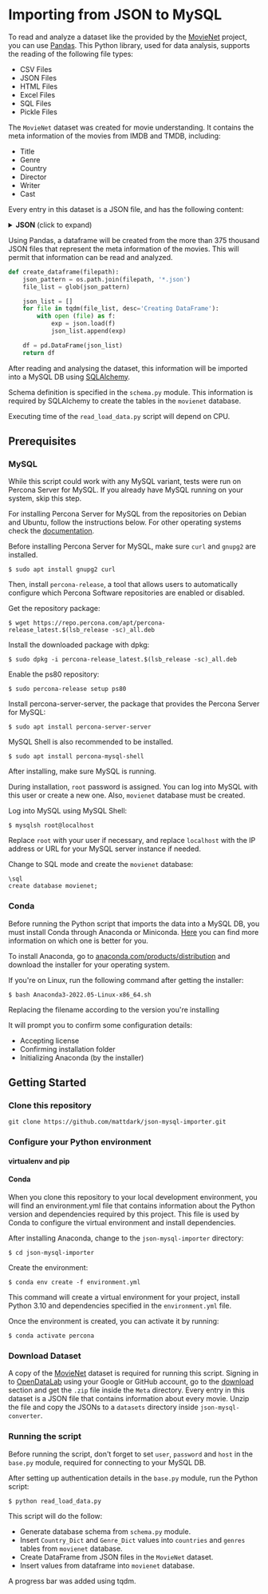 
# Importing from JSON to MySQL
To read and analyze a dataset like the provided by the [MovieNet](https://movienet.github.io/) project, you can use [Pandas](https://pandas.pydata.org/). This Python library, used for data analysis, supports the reading of the following file types:

* CSV Files
* JSON Files
* HTML Files
* Excel Files
* SQL Files
* Pickle Files

The `MovieNet` dataset was created for movie understanding. It contains the meta information of the movies from IMDB and TMDB, including:
* Title
* Genre
* Country
* Director
* Writer
* Cast

Every entry in this dataset is a JSON file, and has the following content:

<details>
  <summary><b>JSON</b> (click to expand)</summary>

```
{
  "imdb_id": "tt0000001",
  "tmdb_id": null,
  "douban_id": null,
  "title": "Carmencita (1894)",
  "genres": [
    "Documentary",
    "Short"
  ],
  "country": "USA",
  "version": [
    {
      "runtime": "1 min",
      "description": ""
    }
  ],
  "imdb_rating": null,
  "director": [
    {
      "id": "nm0005690",
      "name": "William K.L. Dickson"
    }
  ],
  "writer": null,
  "cast": [
    {
      "id": "nm1588970",
      "name": "Carmencita",
      "character": "Herself"
    }
  ],
  "overview": null,
  "storyline": "Presumably, the first woman ever to appear in a Kinetoscope film and possibly the first woman to take part in a motion picture in the United States, the Spaniard dancer, Carmencita, performs her appealing high-kick dance in front of the camera of William K.L. Dickson and William Heise, for Thomas Edison. In this segment of her New York music-hall act, she spins and twirls, exhibiting an admirable talent, a fashionable dress, and a really charming smile.",
  "plot": null,
  "synopsis": null
}
```
</details>

Using Pandas, a dataframe will be created from the more than 375 thousand JSON files that represent the meta information of the movies. This will permit that information can be read and analyzed.
```python
def create_dataframe(filepath):
    json_pattern = os.path.join(filepath, '*.json')
    file_list = glob(json_pattern)

    json_list = []
    for file in tqdm(file_list, desc='Creating DataFrame'):
        with open (file) as f:
            exp = json.load(f)
            json_list.append(exp)

    df = pd.DataFrame(json_list)
    return df
```

After reading and analysing the dataset, this information will be imported into a MySQL DB using [SQLAlchemy](https://www.sqlalchemy.org/).

Schema definition is specified in the `schema.py` module. This information is required by SQLAlchemy to create the tables in the `movienet` database.

Executing time of the `read_load_data.py` script will depend on CPU.

## Prerequisites
### MySQL
While this script could work with any MySQL variant, tests were run on Percona Server for MySQL. If you already have MySQL running on your system, skip this step.

For installing Percona Server for MySQL from the repositories on Debian and Ubuntu, follow the instructions below. For other operating systems check the [documentation](https://docs.percona.com/percona-server/latest/installation.html).

Before installing Percona Server for MySQL, make sure `curl` and `gnupg2` are installed.
```
$ sudo apt install gnupg2 curl
```

Then, install `percona-release`, a tool that allows users to automatically configure which Percona Software repositories are enabled or disabled.

Get the repository package:
```
$ wget https://repo.percona.com/apt/percona-release_latest.$(lsb_release -sc)_all.deb
```

Install the downloaded package with dpkg:
```
$ sudo dpkg -i percona-release_latest.$(lsb_release -sc)_all.deb
```

Enable the ps80 repository:
```
$ sudo percona-release setup ps80
```

Install percona-server-server, the package that provides the Percona Server for MySQL:
```
$ sudo apt install percona-server-server
```

MySQL Shell is also recommended to be installed.

```
$ sudo apt install percona-mysql-shell
```

After installing, make sure MySQL is running.

During installation, `root` password is assigned. You can log into MySQL with this user or create a new one. Also, `movienet` database must be created.

Log into MySQL using MySQL Shell:

```
$ mysqlsh root@localhost
```

Replace `root` with your user if necessary, and replace `localhost` with the IP address or URL for your MySQL server instance if needed.

Change to SQL mode and create the `movienet` database:
```
\sql
create database movienet;
```

### Conda
Before running the Python script that imports the data into a MySQL DB, you must install Conda through Anaconda or Miniconda. [Here](https://docs.conda.io/projects/conda/en/latest/user-guide/install/download.html#anaconda-or-miniconda) you can find more information on which one is better for you.

To install Anaconda, go to [anaconda.com/products/distribution](https://www.anaconda.com/products/distribution) and download the installer for your operating system.

If you're on Linux, run the following command after getting the installer:
```
$ bash Anaconda3-2022.05-Linux-x86_64.sh
```

Replacing the filename according to the version you're installing

It will prompt you to confirm some configuration details:
* Accepting license
* Confirming installation folder
* Initializing Anaconda (by the installer)

## Getting Started
### Clone this repository
```
git clone https://github.com/mattdark/json-mysql-importer.git
```

### Configure your Python environment
#### virtualenv and pip

#### Conda
When you clone this repository to your local development environment, you will find an environment.yml file that contains information about the Python version and dependencies required by this project. This file is used by Conda to configure the virtual environment and install dependencies.

After installing Anaconda, change to the `json-mysql-importer` directory:
```
$ cd json-mysql-importer
```

Create the environment:
```
$ conda env create -f environment.yml
```

This command will create a virtual environment for your project, install Python 3.10 and dependencies specified in the `environment.yml` file.

Once the environment is created, you can activate it by running:
```
$ conda activate percona
```
### Download Dataset
A copy of the [MovieNet](https://movienet.github.io/) dataset is required for running this script. Signing in to [OpenDataLab](https://opendatalab.com/) using your Google or GitHub account, go to the [download](https://opendatalab.com/MovieNet/download) section and get the `.zip` file inside the `Meta` directory. Every entry in this dataset is a JSON file that contains information about every movie. Unzip the file and copy the JSONs to a `datasets` directory inside `json-mysql-converter`.

### Running the script
Before running the script, don't forget to set `user`, `password` and `host` in the `base.py` module, required for connecting to your MySQL DB.

After setting up authentication details in the `base.py` module, run the Python script:
```
$ python read_load_data.py
```

This script will do the follow:
* Generate database schema from `schema.py` module.
* Insert `Country_Dict` and `Genre_Dict` values into `countries` and `genres` tables from `movienet` database.
* Create DataFrame from JSON files in the `MovieNet` dataset.
* Insert values from dataframe into `movienet` database.

A progress bar was added using tqdm.